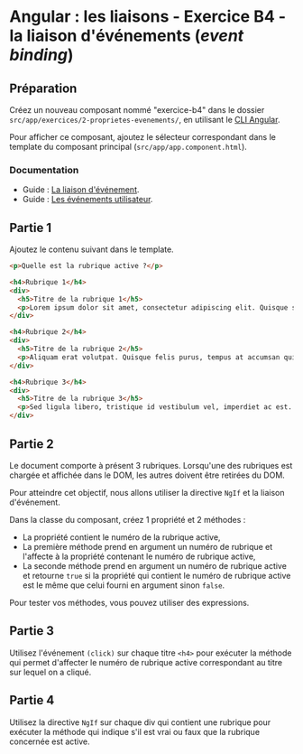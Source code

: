 # Angular : les liaisons - Exercice B4 - la liaison d'événements (_event binding_)


## Préparation
Créez un nouveau composant nommé "exercice-b4" dans le dossier `src/app/exercices/2-proprietes-evenements/`, en utilisant le [CLI Angular](https://angular.io/cli).

Pour afficher ce composant, ajoutez le sélecteur correspondant dans le template du composant principal (`src/app/app.component.html`).

### Documentation
- Guide : [La liaison d'événement](https://angular.io/guide/template-syntax#event-binding-event).
- Guide : [Les événements utilisateur](https://angular.io/guide/user-input).


## Partie 1
Ajoutez le contenu suivant dans le template.

``` html
<p>Quelle est la rubrique active ?</p>

<h4>Rubrique 1</h4>
<div>
  <h5>Titre de la rubrique 1</h5>
  <p>Lorem ipsum dolor sit amet, consectetur adipiscing elit. Quisque sapien nulla, laoreet consectetur urna et, elementum suscipit magna. Aliquam erat volutpat. Quisque felis purus, tempus at accumsan quis, molestie in elit.</p>
</div>

<h4>Rubrique 2</h4>
<div>
  <h5>Titre de la rubrique 2</h5>
  <p>Aliquam erat volutpat. Quisque felis purus, tempus at accumsan quis, molestie in elit. Lorem ipsum dolor sit amet, consectetur adipiscing elit. Quisque sapien nulla, laoreet consectetur urna et, elementum suscipit magna.</p>
</div>

<h4>Rubrique 3</h4>
<div>
  <h5>Titre de la rubrique 3</h5>
  <p>Sed ligula libero, tristique id vestibulum vel, imperdiet ac est. Nulla venenatis posuere neque eget venenatis. Nulla congue est neque, nec dapibus tellus gravida ac. Donec ligula massa, molestie at placerat eu, hendrerit sed eros. In elementum ipsum sit amet consequat fringilla.</p>
</div>
```


## Partie 2
Le document comporte à présent 3 rubriques. Lorsqu'une des rubriques est chargée et affichée dans le DOM, les autres doivent être retirées du DOM.

Pour atteindre cet objectif, nous allons utiliser la directive `NgIf` et la liaison d'événement.

Dans la classe du composant, créez 1 propriété et 2 méthodes :
- La propriété contient le numéro de la rubrique active,
- La première méthode prend en argument un numéro de rubrique et l'affecte à la propriété contenant le numéro de rubrique active,
- La seconde méthode prend en argument un numéro de rubrique active et retourne `true` si la propriété qui contient le numéro de rubrique active est le même que celui fourni en argument sinon `false`.

Pour tester vos méthodes, vous pouvez utiliser des expressions.


## Partie 3
Utilisez l'événement `(click)` sur chaque titre `<h4>` pour exécuter la méthode qui permet d'affecter le numéro de rubrique active correspondant au titre sur lequel on a cliqué.


## Partie 4
Utilisez la directive `NgIf` sur chaque div qui contient une rubrique pour exécuter la méthode qui indique s'il est vrai ou faux que la rubrique concernée est active.
